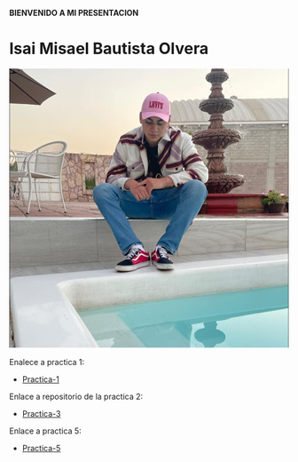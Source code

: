 **BIENVENIDO A MI PRESENTACION**
# Isai Misael Bautista Olvera 

![Foto Personal](./Foto%20Misael.jpg)

Enalece a practica 1:
- [Practica-1](./practica-1.md)

Enlace a repositorio de la practica 2:
- [Practica-3](https://github.com/Misalmon1341/practica-3.git)

Enlace a practica 5:
- [Practica-5](./practica-5.md)